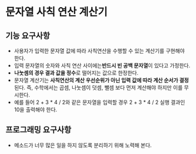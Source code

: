 # 문자열 사칙 연산 계산기

## 기능 요구사항

-   사용자가 입력한 문자열 값에 따라 사칙연산을 수행할 수 있는 계산기를 구현해야 한다.
-   입력 문자열의 숫자와 사칙 연산 사이에는**반드시 빈 공백 문자열**이 있다고 가정한다.
-   **나눗셈의 경우 결과 값을 정수**로 떨어지는 값으로 한정한다.
-   문자열 계산기는 **사칙연산의 계산 우선순위가 아닌 입력 값에 따라 계산 순서가 결정**된다. 즉, 수학에서는 곱셈, 나눗셈이 덧셈, 뺄셈 보다 먼저 계산해야 하지만 이를 무시한다.
-   예를 들어 2 + 3 \* 4 / 2와 같은 문자열을 입력할 경우 2 + 3 \* 4 / 2 실행 결과인 10을 출력해야 한다.

## 프로그래밍 요구사항
-   메소드가 너무 많은 일을 하지 않도록 분리하기 위해 노력해 본다.
